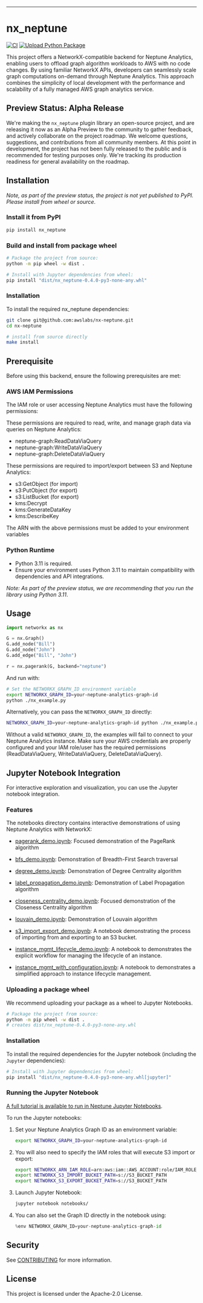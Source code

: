 
---
# nx_neptune

[![CI](https://github.com/awslabs/nx-neptune/actions/workflows/main.yml/badge.svg)](https://github.com/awslabs/nx-neptune/actions/workflows/main.yml)
[![Upload Python Package](https://github.com/awslabs/nx-neptune/actions/workflows/release.yml/badge.svg)](https://github.com/awslabs/nx-neptune/actions/workflows/release.yml)

This project offers a NetworkX-compatible backend for Neptune Analytics, enabling users to offload graph algorithm workloads to AWS with no code changes. By using familiar NetworkX APIs, developers can seamlessly scale graph computations on-demand through Neptune Analytics. This approach combines the simplicity of local development with the performance and scalability of a fully managed AWS graph analytics service.

## Preview Status: Alpha Release

We're making the `nx_neptune` plugin library an open-source project, and are releasing it now as an Alpha Preview to the community to gather feedback, and actively collaborate on the project roadmap. We welcome questions, suggestions, and contributions from all community members. At this point in development, the project has not been fully released to the public and is recommended for testing purposes only.  We're tracking its production readiness for general availability on the roadmap.   

## Installation

_Note, as part of the preview status, the project is not yet published to PyPI. Please install from wheel or source_. 

### Install it from PyPI

```bash
pip install nx_neptune
```

### Build and install from package wheel

```bash
# Package the project from source:
python -m pip wheel -w dist .

# Install with Jupyter dependencies from wheel: 
pip install "dist/nx_neptune-0.4.0-py3-none-any.whl"
```

### Installation

To install the required nx_neptune dependencies:

```bash
git clone git@github.com:awslabs/nx-neptune.git
cd nx-neptune

# install from source directly
make install
```

## Prerequisite 
Before using this backend, ensure the following prerequisites are met:

### AWS IAM Permissions
The IAM role or user accessing Neptune Analytics must have the following permissions:

These permissions are required to read, write, and manage graph data via queries on Neptune Analytics:

 - neptune-graph:ReadDataViaQuery
 - neptune-graph:WriteDataViaQuery
 - neptune-graph:DeleteDataViaQuery

These permissions are required to import/export between S3 and Neptune Analytics: 

 - s3:GetObject (for import)
 - s3:PutObject (for export)
 - s3:ListBucket (for export)
 - kms:Decrypt
 - kms:GenerateDataKey
 - kms:DescribeKey

The ARN with the above permissions must be added to your environment variables

### Python Runtime
 - Python 3.11 is required.
 - Ensure your environment uses Python 3.11 to maintain compatibility with dependencies and API integrations.

_Note: As part of the preview status, we are recommending that you run the library using Python 3.11_. 

## Usage

```py
import networkx as nx

G = nx.Graph()
G.add_node("Bill")
G.add_node("John")
G.add_edge("Bill", "John")

r = nx.pagerank(G, backend="neptune")
```

And run with:

```bash
# Set the NETWORKX_GRAPH_ID environment variable
export NETWORKX_GRAPH_ID=your-neptune-analytics-graph-id
python ./nx_example.py
```

Alternatively, you can pass the `NETWORKX_GRAPH_ID` directly:

```bash
NETWORKX_GRAPH_ID=your-neptune-analytics-graph-id python ./nx_example.py
````

Without a valid `NETWORKX_GRAPH_ID`, the examples will fail to connect to your Neptune
Analytics instance. Make sure your AWS credentials are properly configured and
your IAM role/user has the required permissions (ReadDataViaQuery,
WriteDataViaQuery, DeleteDataViaQuery).

## Jupyter Notebook Integration

For interactive exploration and visualization, you can use the Jupyter notebook integration.

### Features

The notebooks directory contains interactive demonstrations of using Neptune Analytics with NetworkX:

- [pagerank_demo.ipynb](./notebooks/pagerank_demo.ipynb): Focused demonstration of the PageRank algorithm

- [bfs_demo.ipynb](./notebooks/bfs_demo.ipynb): Demonstration of Breadth-First Search traversal

- [degree_demo.ipynb](./notebooks/degree_demo.ipynb): Demonstration of Degree Centrality algorithm

- [label_propagation_demo.ipynb](./notebooks/label_propagation_demo.ipynb): Demonstration of Label Propagation algorithm

- [closeness_centrality_demo.ipynb](./notebooks/closeness_centrality_demo.ipynb): Focused demonstration of the Closeness Centrality algorithm

- [louvain_demo.ipynb](./notebooks/louvain_demo.ipynb): Demonstration of Louvain algorithm

- [s3_import_export_demo.ipynb](./notebooks/s3_import_export_demo.ipynb): A notebook demonstrating the process of importing from and exporting to an S3 bucket.

- [instance_mgmt_lifecycle_demo.ipynb](./notebooks/instance_mgmt_lifecycle_demo.ipynb): A notebook to demonstrates the explicit workflow for managing the lifecycle of an instance.   

- [instance_mgmt_with_configuration.ipynb](./notebooks/instance_mgmt_with_configuration.ipynb): A notebook to demonstrates a simplified approach to instance lifecycle management.   


### Uploading a package wheel

We recommend uploading your package as a wheel to Jupyter Notebooks. 

```bash
# Package the project from source:
python -m pip wheel -w dist .
# creates dist/nx_neptune-0.4.0-py3-none-any.whl
```

### Installation

To install the required dependencies for the Jupyter notebook (including the `Jupyter` dependencies):

```bash
# Install with Jupyter dependencies from wheel: 
pip install "dist/nx_neptune-0.4.0-py3-none-any.whl[jupyter]"
```

### Running the Jupyter Notebook

[A full tutorial is available to run in Neptune Jupyter Notebooks](./notebooks/README.md).

To run the Jupyter notebooks:

1. Set your Neptune Analytics Graph ID as an environment variable:
   ```bash
   export NETWORKX_GRAPH_ID=your-neptune-analytics-graph-id
   ```

2. You will also need to specify the IAM roles that will execute S3 import or export:

   ```bash
   export NETWORKX_ARN_IAM_ROLE=arn:aws:iam::AWS_ACCOUNT:role/IAM_ROLE_NAME
   export NETWORKX_S3_IMPORT_BUCKET_PATH=s://S3_BUCKET_PATH
   export NETWORKX_S3_EXPORT_BUCKET_PATH=s://S3_BUCKET_PATH
   ```

3. Launch Jupyter Notebook:
   ```bash
   jupyter notebook notebooks/
   ```

4. You can also set the Graph ID directly in the notebook using:
   ```python
   %env NETWORKX_GRAPH_ID=your-neptune-analytics-graph-id
   ```

## Security

See [CONTRIBUTING](CONTRIBUTING.md#security-issue-notifications) for more information.

## License

This project is licensed under the Apache-2.0 License.

